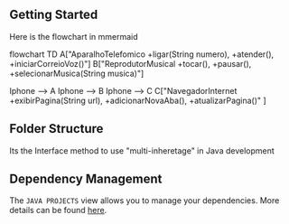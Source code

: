 ## Getting Started

Here is the flowchart in mmermaid

flowchart TD
A["AparalhoTelefomico 
+ligar(String numero), 
+atender(), 
+iniciarCorreioVoz()"]
B["ReprodutorMusical
+tocar(), 
+pausar(), 
+selecionarMusica(String musica)"]

Iphone --> A
Iphone --> B
Iphone --> C
C["NavegadorInternet
+exibirPagina(String url),
+adicionarNovaAba(), 
+atualizarPagina()" ]

## Folder Structure

Its the Interface method to use "multi-inheretage" in Java development

## Dependency Management

The `JAVA PROJECTS` view allows you to manage your dependencies. More details can be found [here](https://github.com/microsoft/vscode-java-dependency#manage-dependencies).
